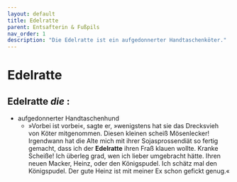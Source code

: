 ```yaml
---
layout: default
title: Edelratte
parent: Entsafterin & Fußpils
nav_order: 1
description: "Die Edelratte ist ein aufgedonnerter Handtaschenköter."
---
```


# Edelratte

## Edelratte *die* :

- aufgedonnerter Handtaschenhund
  - »Vorbei ist vorbei«, sagte er, »wenigstens hat sie das Drecksvieh von Köter mitgenommen. Diesen kleinen scheiß Mösenlecker! Irgendwann hat die Alte mich mit ihrer Sojasprossendiät so fertig gemacht, dass ich der **Edelratte** ihren Fraß klauen wollte. Kranke Scheiße! Ich überleg grad, wen ich lieber umgebracht hätte. Ihren neuen Macker, Heinz, oder den Königspudel. Ich schätz mal den Königspudel. Der gute Heinz ist mit meiner Ex schon gefickt genug.«
